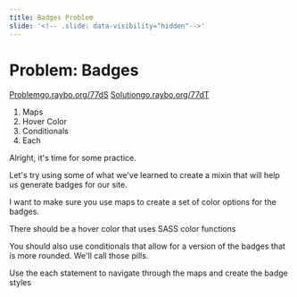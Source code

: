 ```yaml
---
title: Badges Problem
slide: '<!-- .slide: data-visibility="hidden"-->'
---
```


<!-- .slide: data-state="layout-title" class="bg-dark"-->

# Problem: Badges

<div class="btn-group mt-3" role="group" aria-label="Basic example">
  <a type="button" class="animate__animated animate__backInLeft tip btn btn-lg btn-exciting text-white" href="https://go.raybo.org/77dS" target="_blank">Problem<span>go.raybo.org/77dS</span></a>
  <a type="button" class="animate__animated animate__backInRight animate__slow tip btn btn-lg btn-primary text-white" href="https://go.raybo.org/77dT" target="_blank">Solution<span>go.raybo.org/77dT</span></a>
</div>

1. Maps
1. Hover Color
1. Conditionals
1. Each

> >

Alright, it's time for some practice.

Let's try using some of what we've learned to create a mixin that will help us generate badges for our site.

I want to make sure you use maps to create a set of color options for the badges.

There should be a hover color that uses SASS color functions

You should also use conditionals that allow for a version of the badges that is more rounded. We'll call those pills.

Use the each statement to navigate through the maps and create the badge styles
